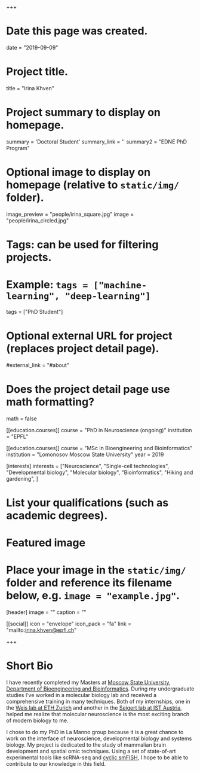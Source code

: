+++
# Date this page was created.
date = "2019-09-09"

# Project title.
title = "Irina Khven"

# Project summary to display on homepage.
summary = 'Doctoral Student'
summary_link = ''
summary2 = "EDNE PhD Program"

# Optional image to display on homepage (relative to `static/img/` folder).
image_preview = "people/irina_square.jpg"
image = "people/irina_circled.jpg"

# Tags: can be used for filtering projects.
# Example: `tags = ["machine-learning", "deep-learning"]`
tags = ["PhD Student"]

# Optional external URL for project (replaces project detail page).
#external_link = "#about"

# Does the project detail page use math formatting?
math = false

[[education.courses]]
course = "PhD in Neuroscience (ongoing)"
institution = "EPFL"

[[education.courses]]
  course = "MSc in Bioengineering and Bioinformatics"
  institution = "Lomonosov Moscow State University"
  year = 2019

[interests]
  interests = ["Neuroscience",
  "Single-cell technologies",
  "Developmental biology",
  "Molecular biology",
  "Bioinformatics",
  "Hiking and gardening",
  ]

# List your qualifications (such as academic degrees).
# Featured image
# Place your image in the `static/img/` folder and reference its filename below, e.g. `image = "example.jpg"`.
[header]
image = ""
caption = ""

[[social]]
icon = "envelope"
icon_pack = "fa"
link = "mailto:irina.khven@epfl.ch"
 
+++
 
# Short Bio

I have recently completed my Masters at [Moscow State University, Department of Bioengineering and Bioinformatics](https://www.msu.ru/en/info/struct/depts/fbb.html). During my undergraduate studies I’ve worked in a molecular biology lab and received a comprehensive training in many techniques. Both of my  internships, one in the [Weis lab at ETH Zurich](http://www.bc.biol.ethz.ch/research/weis.html) and another in the [Seigert lab at IST Austria](https://ist.ac.at/en/research/life-sciences/siegert-group/), helped me realize that molecular neuroscience is the most exciting branch of modern biology to me.

I chose to do my PhD in La Manno group because it is a great chance to work on the interface of neuroscience, developmental biology and systems biology. My project is dedicated to the study of mammalian brain development and spatial omic techniques. Using a set of state-of-art experimental tools like scRNA-seq and [cyclic smFISH](http://linnarssonlab.org/osmFISH/), I hope to be able to contribute to our knowledge in this field.
